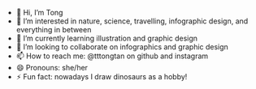 - 👋 Hi, I’m Tong
- 👀 I’m interested in nature, science, travelling, infographic design, and everything in between
- 🌱 I’m currently learning illustration and graphic design
- 💞️ I’m looking to collaborate on infographics and graphic design
- 📫 How to reach me: @tttongtan on github and instagram
- 😄 Pronouns: she/her
- ⚡ Fun fact: nowadays I draw dinosaurs as a hobby!

<!---
tttongtan/tttongtan is a ✨ special ✨ repository because its `README.md` (this file) appears on your GitHub profile.
You can click the Preview link to take a look at your changes.
--->
